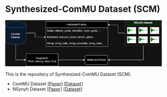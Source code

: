 # Synthesized-ComMU Dataset (SCM)

![](img/SCM.png)

This is the repository of Synthesized-ComMU Dataset (SCM).

- ComMU Dataset [[Paper]](https://arxiv.org/pdf/2211.09385.pdf) [[Dataset]](https://github.com/POZAlabs/ComMU-code/tree/master/dataset)
- NSynyh Dataset [[Paper]](https://arxiv.org/pdf/1704.01279.pdf) [[Dataset]](https://magenta.tensorflow.org/datasets/nsynth#files)